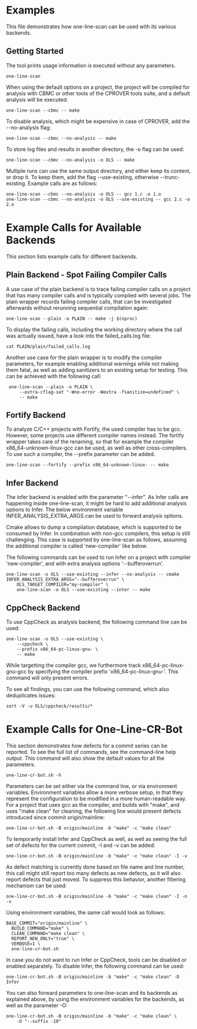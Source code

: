 # Examples

This file demonstrates how one-line-scan can be used with its various backends.

## Getting Started

The tool prints usage information is executed without any parameters.

    one-line-scan

When using the default options on a project, the project will be compiled for
analysis with CBMC or other tools of the CPROVER tools suite, and a default
analysis will be executed:

    one-line-scan --cbmc -- make

To disable analysis, which might be expensive in case of CPROVER, add the
--no-analysis flag:

    one-line-scan --cbmc --no-analysis -- make

To store log files and results in another directory, the -o flag can be used:

    one-line-scan --cbmc --no-analysis -o OLS -- make

Multiple runs can use the same output directory, and either keep its content, or
drop it. To keep them, add the flag --use-existing, otherwise --trunc-existing.
Example calls are as follows:

    one-line-scan --cbmc --no-analysis -o OLS -- gcc 1.c -o 1.o
    one-line-scan --cbmc --no-analysis -o OLS --use-existing -- gcc 2.c -o 2.o

# Example Calls for Available Backends

This section lists example calls for different backends.

## Plain Backend - Spot Failing Compiler Calls

A use case of the plain backend is to trace failing compiler calls on a project
that has many compiler calls and is typically compiled with several jobs. The
plain wrapper records failing compiler calls, that can be investigated
afterwards without rerunning sequential compilation again:

    one-line-scan --plain -o PLAIN -- make -j $(nproc)

To display the failing calls, including the working directory where the call was
actually issued, have a look into the failed_calls.log file:

    cat PLAIN/plain/failed_calls.log

Another use case for the plain wrapper is to modify the compiler parameters, for
example enabling additional warnings while not making them fatal, as well as
adding sanitizers to an existing setup for testing. This can be achieved with
the following call:

     one-line-scan --plain -o PLAIN \
         --extra-cflag-set "-Wno-error -Wextra -fsanitize=undefined" \
         -- make

## Fortify Backend

To analyze C/C++ projects with Fortify, the used compiler has to be gcc.
However, some projects use different compiler names instead. The fortify wrapper
takes care of the renaming, so that for example the compiler
x86_64-unknown-linux-gcc can be used, as well as other cross-compilers. To use
such a compiler, the --prefix parameter can be added.

    one-line-scan --fortify --prefix x86_64-unknown-linux- -- make


## Infer Backend

The infer backend is enabled with the parameter "--infer". As Infer calls are
happening inside one-line-scan, it might be hard to add additional analysis
options to Infer. The below environment variable INFER_ANALYSIS_EXTRA_ARGS can
be used to forward analysis options.

Cmake allows to dump a compilation database, which is supported to be consumed
by Infer. In combination with non-gcc compilers, this setup is still
challenging. This case is supported by one-line-scan as follows, assuming the
additional compiler is called 'new-compiler' like below.

The following commands can be used to run Infer on a project with compiler
'new-compiler', and with extra analysis options '--bufferoverrun'.

    one-line-scan -o OLS --use-existing --infer --no-analysis -- cmake
    INFER_ANALYSIS_EXTRA_ARGS="--bufferoverrun" \
        OLS_TARGET_COMPILER="my-compiler" \
        one-line-scan -o OLS --use-existing --inter -- make

## CppCheck Backend

To use CppCheck as analysis backend, the following command line can be used:

    one-line-scan -o OLS --use-existing \
        --cppcheck \
        --prefix x86_64-pc-linux-gnu- \
        -- make

While targetting the compiler gcc, we furthermore track x86_64-pc-linux-gnu-gcc
by specifying the compiler prefix 'x86_64-pc-linux-gnu-'. This command will only
present errors.

To see all findings, you can use the following command, which also deduplicates
issues:

    sort -V -u OLS/cppcheck/results/*

# Example Calls for One-Line-CR-Bot

This section demonstrates how defects for a commit series can be reported. To
see the full list of commands, see the command-line help output. This command
will also show the default values for all the parameters.

    one-line-cr-bot.sh -h

Parameters can be set either via the command line, or via environment variables.
Environment variables allow a more verbose setup, in that they represent the
configuration to be modified in a more human-readable way. For a project that
uses gcc as the compiler, and builds with "make", and uses "make clean" for
cleaning, the following line would present defects introduced since commit
origin/mainline:

    one-line-cr-bot.sh -B origin/mainline -b "make" -c "make clean"

To temporarily install Infer and CppCheck as well, as well as seeing the full
set of defects for the current commit, -I and -v can be added:

    one-line-cr-bot.sh -B origin/mainline -b "make" -c "make clean" -I -v

As defect matching is currently done based on file name and line number, this
call might still report too many defects as new defects, as it will also report
defects that just moved. To suppress this behavior, another filtering mechanism
can be used:

    one-line-cr-bot.sh -B origin/mainline -b "make" -c "make clean" -I -n -v

Using environment variables, the same call would look as follows:

    BASE_COMMIT="origin/mainline" \
      BUILD_COMMAND="make" \
      CLEAN_COMMAND="make clean" \
      REPORT_NEW_ONLY="true" \
      VERBOSE=1 \
      one-line-cr-bot.sh

In case you do not want to run Infer or CppCheck, tools can be disabled or
enabled separately. To disable Infer, the following command can be used:

    one-line-cr-bot.sh -B origin/mainline -b "make" -c "make clean" -D Infer

You can also forward parameters to one-line-scan and its backends as explained
above, by using the environment variables for the backends, as well as the
parameter -O:

    one-line-cr-bot.sh -B origin/mainline -b "make" -c "make clean" \
        -O "--suffix -10"
